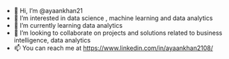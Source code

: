 - 👋 Hi, I’m @ayaankhan21
- 👀 I’m interested in data science , machine learning and data analytics
- 🌱 I’m currently learning data analytics
- 💞️ I’m looking to collaborate on projects and  solutions related to business intelligence, data analytics
- 📫 You can reach me at https://www.linkedin.com/in/ayaankhan2108/
 

<!---
ayaankhan21/ayaankhan21 is a ✨ special ✨ repository because its `README.md` (this file) appears on your GitHub profile.
You can click the Preview link to take a look at your changes.
--->
